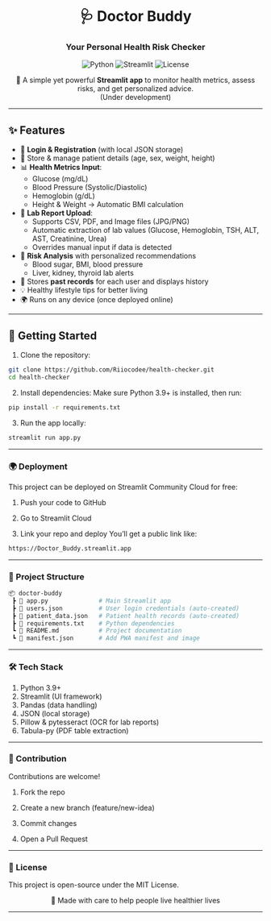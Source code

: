 <div align="center">

# 🩺 Doctor Buddy  
### Your Personal Health Risk Checker

![Python](https://img.shields.io/badge/Python-3.9%2B-blue?style=flat-square)
![Streamlit](https://img.shields.io/badge/Streamlit-Yes-orange?style=flat-square)
![License](https://img.shields.io/badge/License-MIT-green?style=flat-square)

🚀 A simple yet powerful **Streamlit app** to monitor health metrics, assess risks, and get personalized advice.  
                     (Under development)

</div>

---

## ✨ Features
- 🔐 **Login & Registration** (with local JSON storage)  
- 👤 Store & manage patient details (age, sex, weight, height)  
- 📊 **Health Metrics Input**:  
  - Glucose (mg/dL)  
  - Blood Pressure (Systolic/Diastolic)  
  - Hemoglobin (g/dL)  
  - Height & Weight → Automatic BMI calculation  
- 📄 **Lab Report Upload**:  
  - Supports CSV, PDF, and Image files (JPG/PNG)  
  - Automatic extraction of lab values (Glucose, Hemoglobin, TSH, ALT, AST, Creatinine, Urea)  
  - Overrides manual input if data is detected  
- 🧠 **Risk Analysis** with personalized recommendations  
  - Blood sugar, BMI, blood pressure  
  - Liver, kidney, thyroid lab alerts  
- 📝 Stores **past records** for each user and displays history  
- 💡 Healthy lifestyle tips for better living  
- 🌍 Runs on any device (once deployed online)  
---

## 🚀 Getting Started  

1. Clone the repository:
```bash
git clone https://github.com/Riiocodee/health-checker.git
cd health-checker
```
 2. Install dependencies:
Make sure Python 3.9+ is installed, then run:
```bash
pip install -r requirements.txt
```
 3. Run the app locally:
```bash
streamlit run app.py
```

---


### 🌍 Deployment
This project can be deployed on Streamlit Community Cloud for free:

1. Push your code to GitHub

2. Go to Streamlit Cloud

3. Link your repo and deploy
You’ll get a public link like:
```bash
https://Doctor_Buddy.streamlit.app
```

---

### 📂 Project Structure
```bash
📦 doctor-buddy
 ┣ 📜 app.py              # Main Streamlit app
 ┣ 📜 users.json          # User login credentials (auto-created)
 ┣ 📜 patient_data.json   # Patient health records (auto-created)
 ┣ 📜 requirements.txt    # Python dependencies
 ┗ 📜 README.md           # Project documentation
 ┗ 📜 manifest.json       # Add PWA manifest and image  
```

---

### 🛠️ Tech Stack

1. Python 3.9+
2. Streamlit (UI framework)
3. Pandas (data handling)
4. JSON (local storage)
5. Pillow & pytesseract (OCR for lab reports)
6. Tabula-py (PDF table extraction)

---

### 🙌 Contribution

Contributions are welcome!

1. Fork the repo

2. Create a new branch (feature/new-idea)

3. Commit changes

4. Open a Pull Request

---


### 📜 License

This project is open-source under the MIT License.

<div align="center">

💖 Made with care to help people live healthier lives

</div>

---



































































